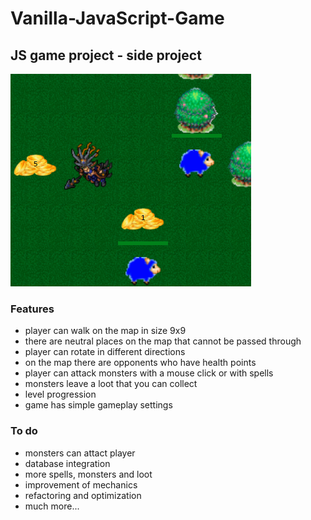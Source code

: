 # Vanilla-JavaScript-Game

## JS game project - side project

![Game Screen](/images/game-info.PNG)

### Features

* player can walk on the map in size 9x9
* there are neutral places on the map that cannot be passed through
* player can rotate in different directions
* on the map there are opponents who have health points
* player can attack monsters with a mouse click or with spells
* monsters leave a loot that you can collect
* level progression
* game has simple gameplay settings

### To do

* monsters can attact player
* database integration
* more spells, monsters and loot
* improvement of mechanics
* refactoring and optimization 
* much more...
